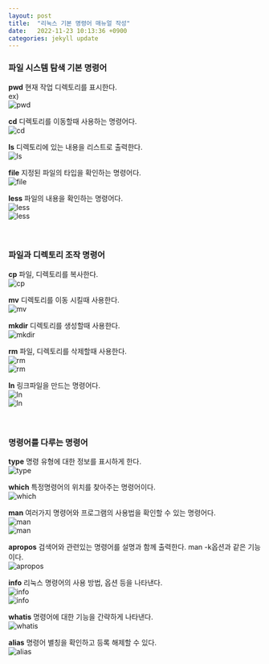 ```yaml
---
layout: post
title:  "리눅스 기본 명령어 매뉴얼 작성"
date:   2022-11-23 10:13:36 +0900
categories: jekyll update
---
```

### 파일 시스템 탐색 기본 명령어
**pwd** 현재 작업 디렉토리를 표시한다.  
ex)  
![pwd]({{site.baseurl}}/assets/images/report/pwd.PNG)
  
  
**cd** 디렉토리를 이동할때 사용하는 명령어다.  
![cd]({{site.baseurl}}/assets/images/report/cd.PNG)
  
  
**ls** 디렉토리에 있는 내용을 리스트로 출력한다.  
![ls]({{site.baseurl}}/assets/images/report/ls.PNG)

**file** 지정된 파일의 타입을 확인하는 명령어다.  
![file]({{site.baseurl}}/assets/images/report/file.PNG)

**less** 파일의 내용을 확인하는 명령어다.  
![less]({{site.baseurl}}/assets/images/report/less1.PNG)  
![less]({{site.baseurl}}/assets/images/report/less2.PNG)<br/><br/><br/>

### 파일과 디렉토리 조작 명령어
**cp** 파일, 디렉토리를 복사한다.  
![cp]({{site.baseurl}}/assets/images/report/cp.PNG)
  

**mv** 디렉토리를 이동 시킬때 사용한다.  
![mv]({{site.baseurl}}/assets/images/report/mv.PNG)
  
  
**mkdir** 디렉토리를 생성할때 사용한다.  
![mkdir]({{site.baseurl}}/assets/images/report/mkdir.PNG)
  
  
**rm** 파일, 디렉토리를 삭제할때 사용한다.  
![rm]({{site.baseurl}}/assets/images/report/rm.PNG)  
![rm]({{site.baseurl}}/assets/images/report/rm1.PNG)
  
  
**ln** 링크파일을 만드는 명령어다.  
![ln]({{site.baseurl}}/assets/images/report/ln1.PNG)  
![ln]({{site.baseurl}}/assets/images/report/ln2.PNG)<br/><br/><br/>
  
  
### 명령어를 다루는 명령어
**type** 명령 유형에 대한 정보를 표시하게 한다.  
![type]({{site.baseurl}}/assets/images/report/type.PNG)
  
  
**which** 특정명령어의 위치를 찾아주는 명령어이다.  
![which]({{site.baseurl}}/assets/images/report/which.PNG)
  
  
**man** 여러가지 명령어와 프로그램의 사용법을 확인할 수 있는 명령어다.  
![man]({{site.baseurl}}/assets/images/report/man.PNG)  
![man]({{site.baseurl}}/assets/images/report/man2.PNG)
  
  
**apropos** 검색어와 관련있는 명령어를 설명과 함께 출력한다. man -k옵션과 같은 기능이다.  
![apropos]({{site.baseurl}}/assets/images/report/apropos.PNG)
  
  
**info** 리눅스 명령어의 사용 방법, 옵션 등을 나타낸다.  
![info]({{site.baseurl}}/assets/images/report/info1.PNG)  
![info]({{site.baseurl}}/assets/images/report/info2.PNG)
  
  
**whatis** 명령어에 대한 기능을 간략하게 나타낸다.  
![whatis]({{site.baseurl}}/assets/images/report/whatis.PNG)
  
  
**alias** 명령어 별칭을 확인하고 등록 해제할 수 있다.  
![alias]({{site.baseurl}}/assets/images/report/alias.PNG)
